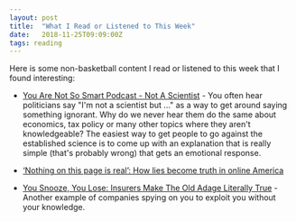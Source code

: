```yaml
---
layout: post
title:  "What I Read or Listened to This Week"
date:   2018-11-25T09:09:00Z
tags: reading
---
```

Here is some non-basketball content I read or listened to this week that I found interesting:


* [You Are Not So Smart Podcast - Not A Scientist](https://soundcloud.com/youarenotsosmart/141-not-a-scientist) - You often hear politicians say "I'm not a scientist but ..." as a way to get around saying something ignorant. Why do we never hear them do the same about economics, tax policy or many other topics where they aren't knowledgeable? The easiest way to get people to go against the established science is to come up with an explanation that is really simple (that's probably wrong) that gets an emotional response.

* [‘Nothing on this page is real’: How lies become truth in online America](https://www.washingtonpost.com/national/nothing-on-this-page-is-real-how-lies-become-truth-in-online-america/2018/11/17/edd44cc8-e85a-11e8-bbdb-72fdbf9d4fed_story.html)

* [You Snooze, You Lose: Insurers Make The Old Adage Literally True](https://www.propublica.org/article/you-snooze-you-lose-insurers-make-the-old-adage-literally-true) - Another example of companies spying on you to exploit you without your knowledge.
